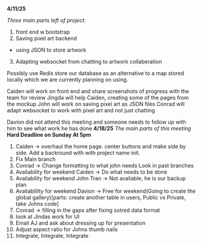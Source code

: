 **4/11/25**

*Three main parts left of project:*
1) front end w bootstrap
2) Saving pixel art backend
 - using JSON to store artwork
3) Adapting websocket from chatting to artwork collaberation

Possibly use Redis store our database as an alternative to a map stored locally which we are currently planning on using. 

Caiden will work on front end and share screenshots of progress with the team for review
Jingda will help Caiden, creating some of the pages from the mockup
John will work on saving pixel art as JSON files 
Conrad will adapt websocket to work with pixel art and not just chatting

Davion did not attend this meeting and someone needs to follow up with him to see what work he has done
**4/18/25**
*The main parts of this meeting*
**Hard Deadline on Sunday At 5pm**
1) Caiden -> overhaul the home page. center buttons and make side by side. Add a backround with with project name init.
2) Fix Main branch
3) Conrad -> Change formatting to what john needs Look in past branches
4) Avaliability for weekend Caiden -> Do what needs to be done
5) Avaliability for weekend John Tran -> Not avaliable, he is our backup plan
6) Avaliablility for weekend Davion -> Free for weekend(Going to create the global gallery)[parts: create another table in users, Public vs Private, take Johns code]
7) Conrad -> filling in the gaps after fixing sotred data format
8) look at Jindas work for UI
9) Email AJ and ask about dressing up for presentation
10) Adjust aspect ratio for Johns thumb nails
12) Integrate, Integrate, Integrate
